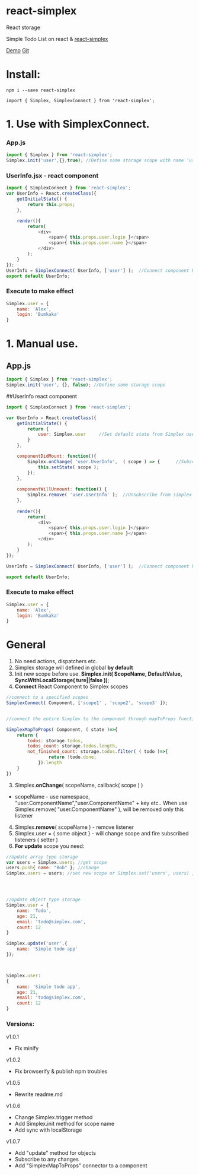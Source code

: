 # react-simplex
React storage


Simple Todo List on react & [react-simplex](https://github.com/bumkaka/react-simplex)

[Demo](http://react-simplex.ga-alex.com)
[Git](https://github.com/bumkaka/react-simplex-example)

# Install:
```
npm i --save react-simplex
```
```
import { Simplex, SimplexConnect } from 'react-simplex';

```


# 1. Use with SimplexConnect.


### App.js

```javascript
import { Simplex } from 'react-simplex';
Simplex.init('user',{},true); //Define some storage scope with name 'user', value = {}, synch with localStorage = true
```


### UserInfo.jsx - react component
```javascript
import { SimplexConnect } from 'react-simplex';
var UserInfo = React.createClass({
    getInitialState() {
        return this.props;
    },

    render(){
        return(
            <div>
                <span>{ this.props.user.login }</span>
                <span>{ this.props.user.name }</span>
            </div>
        );
    }
});
UserInfo = SimplexConnect( UserInfo, ['user'] );  //Connect component UserInfo to Simplex user scope
export default UserInfo;
```


### Execute to make effect

```javascript
Simplex.user = {
    name: 'Alex',
    login: 'Bumkaka'
}
```


# 1. Manual use.

## App.js

```javascript
import { Simplex } from 'react-simplex';
Simplex.init('user', {}, false); //Define some storage scope
```


##UserInfo react component
```javascript
import { SimplexConnect } from 'react-simplex';

var UserInfo = React.createClass({
    getInitialState() {
        return {
            user: Simplex.user     //Set default state from Simplex user scope
        }
    },

    componentDidMount: function(){
        Simplex.onChange( 'user.UserInfo',  ( scope ) => {      //Subscribe to simlex scope with namespace
            this.setState( scope );
        });
    },
    
    componentWillUnmount: function() {
        Simplex.remove( 'user.UserInfo' );  //Unsubscribe from simplex scope
    },
    
    render(){
        return(
            <div>
                <span>{ this.props.user.login }</span>
                <span>{ this.props.user.name }</span>
            </div>
        );
    }
});

UserInfo = SimplexConnect( UserInfo, ['user'] );  //Connect component UserInfo to Simplex user scope

export default UserInfo;
```


### Execute to make effect

```javascript
Simplex.user = {
    name: 'Alex',
    login: 'Bumkaka'
}

```

# General
1. No need actions, dispatchers etc.
2. Simplex storage will defined in global **by default**
3. Init new scope before use. **Simplex.init( ScopeName, DefaultValue, SyncWithLocalStorage( ture||false ))**;
4. **Connect** React Component to Simplex scopes
```javascript
//connect to a specified scopes
SimplexConnect( Component, ['scope1' , 'scope2', 'scope3' ]);


//connect the entire Simplex to the component through mapToProps function.

SimplexMapToProps( Component, ( state )=>{
    return {
        todos: storage.todos,
        todos_count: storage.todos.length,
        not_finished_count: storage.todos.filter( ( todo )=>{ 
                return !todo.done;
            }).length
    }
})


```
3. Simplex.**onChange**( scopeName, callback( scope ) )
- scopeName - use namespace, "user.ComponentName","user.ComponentName" + key etc..  When use Simplex.remove( "user.ComponentName" ), will be removed only this listener
4. Simplex.**remove**( scopeName ) - remove listener
5. Simplex.user = { some object } - will change scope and fire subscribed listeners ( setter )
6. **For update** scope you need:

```javascript
//Update array type storage 
var users = Simplex.users; //get scope
users.push{ name: "Bob" }; //change
Simplex.users = users; //set new scope or Simplex.set('users', users) ; 




//Update object type storage 
Simplex.user = {
    name: 'Todo',
    age: 21,
    email: 'todo@simplex.com',
    count: 12
}

Simplex.update('user',{
    name: 'Simple todo app'
});



Simplex.user:
{
    name: 'Simple todo app',
    age: 21,
    email: 'todo@simplex.com',
    count: 12
}

```


### Versions:

v1.0.1
- Fix minify

v1.0.2
- Fix browserify & publish npm troubles

v1.0.5
- Rewrite readme.md

v1.0.6
- Change Simplex.trigger method
- Add Simplex.init method for scope name
- Add sync with localStorage

v1.0.7
- Add "update" method for objects
- Subscribe to any changes
- Add "SimplexMapToProps" connector to a component

